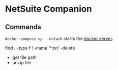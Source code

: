 # NetSuite Companion

## Commands

`docker-compose up --detach` starts the [docker server](http://localhost:8080). 

find . -type f ! -name '*.txt' -delete


- get file path
- unzip file 
